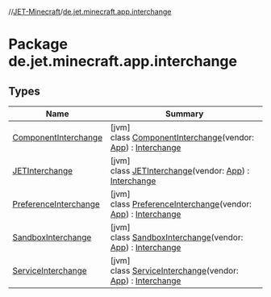 //[JET-Minecraft](../../index.md)/[de.jet.minecraft.app.interchange](index.md)

# Package de.jet.minecraft.app.interchange

## Types

| Name | Summary |
|---|---|
| [ComponentInterchange](-component-interchange/index.md) | [jvm]<br>class [ComponentInterchange](-component-interchange/index.md)(vendor: [App](../de.jet.minecraft.structure.app/-app/index.md)) : [Interchange](../de.jet.minecraft.structure.command/-interchange/index.md) |
| [JETInterchange](-j-e-t-interchange/index.md) | [jvm]<br>class [JETInterchange](-j-e-t-interchange/index.md)(vendor: [App](../de.jet.minecraft.structure.app/-app/index.md)) : [Interchange](../de.jet.minecraft.structure.command/-interchange/index.md) |
| [PreferenceInterchange](-preference-interchange/index.md) | [jvm]<br>class [PreferenceInterchange](-preference-interchange/index.md)(vendor: [App](../de.jet.minecraft.structure.app/-app/index.md)) : [Interchange](../de.jet.minecraft.structure.command/-interchange/index.md) |
| [SandboxInterchange](-sandbox-interchange/index.md) | [jvm]<br>class [SandboxInterchange](-sandbox-interchange/index.md)(vendor: [App](../de.jet.minecraft.structure.app/-app/index.md)) : [Interchange](../de.jet.minecraft.structure.command/-interchange/index.md) |
| [ServiceInterchange](-service-interchange/index.md) | [jvm]<br>class [ServiceInterchange](-service-interchange/index.md)(vendor: [App](../de.jet.minecraft.structure.app/-app/index.md)) : [Interchange](../de.jet.minecraft.structure.command/-interchange/index.md) |
